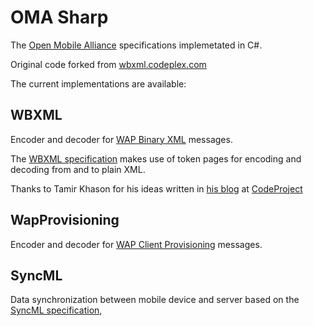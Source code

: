 OMA Sharp
=========
The [Open Mobile Alliance](http://www.openmobilealliance.org) specifications implemetated in C#.

Original code forked from [wbxml.codeplex.com](http://wbxml.codeplex.com)

The current implementations are available:

WBXML
--------
Encoder and decoder for [WAP Binary XML](http://en.wikipedia.org/wiki/WBXML) messages.

The [WBXML specification](http://www.openmobilealliance.org/tech/affiliates/wap/wap-192-wbxml-20010725-a.pdf)
makes use of token pages for encoding and decoding from and to plain XML. 

Thanks to Tamir Khason for his ideas written in [his blog](http://khason.net/blog/wbxml-support-in-c-or-lets-make-it-smaller/) at [CodeProject](http://www.codeproject.com/Articles/21138/WBXML-Support-in-C-Handy)

WapProvisioning
---------------
Encoder and decoder for [WAP Client Provisioning](http://en.wikipedia.org/wiki/WBXML) messages.

SyncML
------
Data synchronization between mobile device and server based on the [SyncML specification](http://www.syncml.org),
